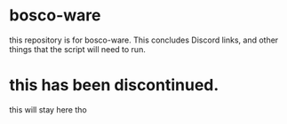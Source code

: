 # bosco-ware
this repository is for bosco-ware. This concludes Discord links, and other things that the script will need to run.

# this has been discontinued.
this will stay here tho
